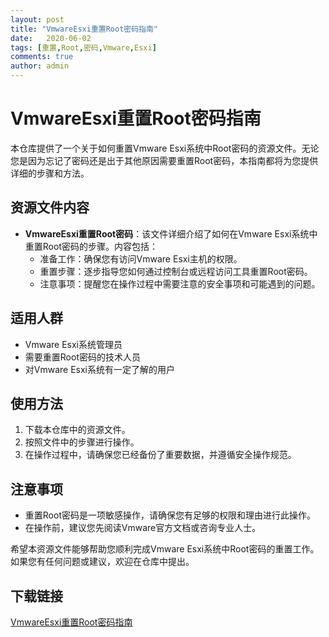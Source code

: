 ```yaml
---
layout: post
title: "VmwareEsxi重置Root密码指南"
date:   2020-06-02
tags: [重置,Root,密码,Vmware,Esxi]
comments: true
author: admin
---
```

# VmwareEsxi重置Root密码指南

本仓库提供了一个关于如何重置Vmware Esxi系统中Root密码的资源文件。无论您是因为忘记了密码还是出于其他原因需要重置Root密码，本指南都将为您提供详细的步骤和方法。

## 资源文件内容

- **VmwareEsxi重置Root密码**：该文件详细介绍了如何在Vmware Esxi系统中重置Root密码的步骤。内容包括：
  - 准备工作：确保您有访问Vmware Esxi主机的权限。
  - 重置步骤：逐步指导您如何通过控制台或远程访问工具重置Root密码。
  - 注意事项：提醒您在操作过程中需要注意的安全事项和可能遇到的问题。

## 适用人群

- Vmware Esxi系统管理员
- 需要重置Root密码的技术人员
- 对Vmware Esxi系统有一定了解的用户

## 使用方法

1. 下载本仓库中的资源文件。
2. 按照文件中的步骤进行操作。
3. 在操作过程中，请确保您已经备份了重要数据，并遵循安全操作规范。

## 注意事项

- 重置Root密码是一项敏感操作，请确保您有足够的权限和理由进行此操作。
- 在操作前，建议您先阅读Vmware官方文档或咨询专业人士。

希望本资源文件能够帮助您顺利完成Vmware Esxi系统中Root密码的重置工作。如果您有任何问题或建议，欢迎在仓库中提出。

## 下载链接

[VmwareEsxi重置Root密码指南](https://pan.quark.cn/s/1147023681b9)